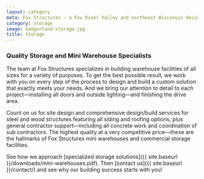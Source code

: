 ```yaml
---
layout: category
meta: Fox Structures — a Fox River Valley and northeast Wisconsin design/build contractor specializing in storage/warehouse, agricultural and commercial construction.
category: storage
image: badgerland-storage.jpg
title: Storage
---
```


### Quality Storage and Mini Warehouse Specialists

The team at Fox Structures specializes in building warehouse facilities of all sizes for a variety of purposes. To get the best possible result, we work with you on every step of the process to design and build a custom solution that exactly meets your needs. And we bring our attention to detail to each project—installing all doors and outside lighting—and finishing the drive area.

Count on us for site design and comprehensive design/build services for steel and wood structures featuring all siding and roofing options, plus general contractor support—including all concrete work and coordination of sub contractors. The highest quality at a very competitive price—these are the hallmarks of Fox Structures mini warehouses and commercial storage facilities.

See how we approach [specialized storage solutions]({{ site.baseurl }}/downloads/mini-warehouses.pdf). Then [contact us]({{ site.baseurl }}/contact/) and see why our building success starts with you!